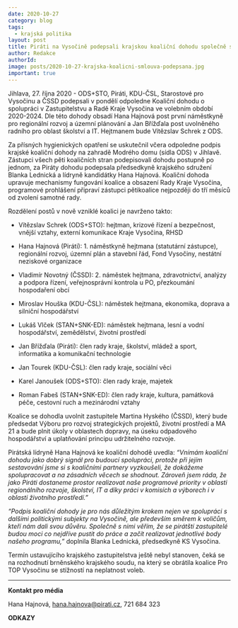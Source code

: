 ```yaml
---
date: 2020-10-27
category: blog
tags:
  - krajská politika
layout: post
title: Piráti na Vysočině podepsali krajskou koaliční dohodu společně s ODS+STO, KDU-ČSL, Starosty pro Vysočinu a ČSSD. Piráti obsadí post první náměstkyně pro regionální rozvoj a radního pro školství
author: Redakce
authorId:  
image: posts/2020-10-27-krajska-koalicni-smlouva-podepsana.jpg
important: true
---
```


Jihlava, 27. října 2020 -  ODS+STO, Piráti, KDU-ČSL, Starostové pro Vysočinu a ČSSD podepsali v pondělí odpoledne Koaliční dohodu o spolupráci v Zastupitelstvu a Radě Kraje Vysočina ve volebním období 2020-2024. Dle této dohody obsadí Hana Hajnová post první náměstkyně pro regionální rozvoj a územní plánování a Jan Břížďala post uvolněného radního pro oblast školství a IT. Hejtmanem bude Vítězslav Schrek z ODS.

Za přísných hygienických opatření se uskutečnil včera odpoledne podpis krajské koaliční dohody na zahradě Modrého domu (sídla ODS) v Jihlavě. Zástupci všech pěti koaličních stran podepisovali dohodu postupně po jednom, za Piráty dohodu podepsala předsedkyně krajského sdružení Blanka Lednická a lídryně kandidátky Hana Hajnová. Koaliční dohoda upravuje mechanismy fungování koalice a obsazení Rady Kraje Vysočina, programové prohlášení připraví zástupci pětikoalice nejpozději do tří měsíců od zvolení samotné rady.

Rozdělení postů v nově vzniklé koalici je navrženo takto:

* Vítězslav Schrek (ODS+STO): hejtman, krizové řízení a bezpečnost, vnější vztahy, externí komunikace Kraje Vysočina, RHSD

* Hana Hajnová (Piráti): 1. náměstkyně hejtmana (statutární zástupce), regionální rozvoj, územní plán a stavební řád, Fond Vysočiny, nestátní neziskové organizace

* Vladimír Novotný (ČSSD): 2. náměstek hejtmana, zdravotnictví, analýzy a podpora řízení, veřejnosprávní kontrola u PO, přezkoumání hospodaření obcí

* Miroslav Houška (KDU-ČSL): náměstek hejtmana, ekonomika, doprava a silniční hospodářství

* Lukáš Vlček (STAN+SNK-ED): náměstek hejtmana, lesní a vodní hospodářství, zemědělství, životní prostředí

* Jan Břížďala (Piráti):  člen rady kraje, školství, mládež a sport, informatika a komunikační technologie

* Jan Tourek (KDU-ČSL): člen rady kraje, sociální věci

* Karel Janoušek (ODS+STO): člen rady kraje, majetek

* Roman Fabeš (STAN+SNK-ED): člen rady kraje, kultura, památková péče, cestovní ruch a mezinárodní vztahy


Koalice se dohodla uvolnit zastupitele Martina Hyského (ČSSD), který bude předsedat Výboru pro rozvoj strategických projektů, životní prostředí a MA 21 a bude plnit úkoly v oblastech dopravy, na úseku odpadového hospodářství a uplatňování principu udržitelného rozvoje. 

Pirátská lídryně Hana Hajnová ke koaliční dohodě uvedla: *“Vnímám koaliční dohodu jako dobrý signál pro budoucí spolupráci, protože při jejím sestavování jsme si s koaličními partnery vyzkoušeli, že dokážeme spolupracovat a na zásadních věcech se shodnout. Zároveň jsem ráda, že jako Piráti dostaneme prostor realizovat naše programové priority v oblasti regionálního rozvoje, školství, IT a díky práci v komisích a výborech i v oblasti životního prostředí.”* 

*“Podpis koaliční dohody je pro nás důležitým krokem nejen ve spolupráci s dalšími politickými subjekty na Vysočině, ale především směrem k voličům, kteří nám dali svou důvěru. Společně s nimi věřím, že se pirátští zastupitelé budou moci co nejdříve pustit do práce a začít realizovat jednotlivé body našeho programu,”* doplnila Blanka Lednická, předsedkyně KS Vysočina.

Termín ustavujícího krajského zastupitelstva ještě nebyl stanoven, čeká se na rozhodnutí brněnského krajského soudu, na který se obrátila koalice Pro TOP Vysočinu se stížností na neplatnost voleb. 


---
**Kontakt pro média**

Hana Hajnová, <hana.hajnova@pirati.cz>, 721 684 323


**ODKAZY**


